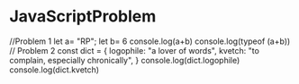 # JavaScriptProblem
//Problem 1
let a= "RP";
let b= 6
console.log(a+b)
console.log(typeof (a+b))
// Problem 2 
const dict = {
  logophile: "a lover of words",
  kvetch: "to complain, especially chronically",
}
console.log(dict.logophile)
console.log(dict.kvetch)
